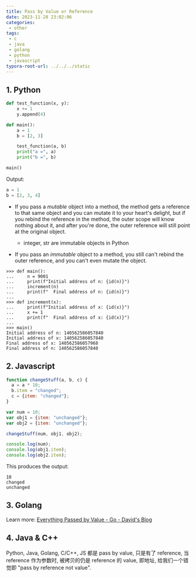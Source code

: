 ```yaml
---
title: Pass by Value or Reference
date: 2023-11-28 23:02:06
categories:
 - other
tags:
 - c
 - java
 - golang
 - python
 - javascript
typora-root-url: ../../../static
---
```


## 1. Python

```python
def test_function(x, y):
    x += 1
    y.append(4)

def main():
    a = 1
    b = [2, 3]

    test_function(a, b)
    print("a =", a)
    print("b =", b)

main()
```

Output:

```python
a = 1
b = [2, 3, 4]
```

- If you pass a *mutable* object into a method, the method gets a reference to that same object and you can mutate it to your heart's delight, but if you rebind the reference in the method, the outer scope will know nothing about it, and after you're done, the outer reference will still point at the original object. 
  - integer, str are immutable objects in Python

- If you pass an *immutable* object to a method, you still can't rebind the outer reference, and you can't even mutate the object.

```shell
>>> def main():
...     n = 9001
...     print(f"Initial address of n: {id(n)}")
...     increment(n)
...     print(f"  Final address of n: {id(n)}")
...
>>> def increment(x):
...     print(f"Initial address of x: {id(x)}")
...     x += 1
...     print(f"  Final address of x: {id(x)}")
...
>>> main()
Initial address of n: 140562586057840
Initial address of x: 140562586057840
Final address of x: 140562586057968
Final address of n: 140562586057840
```

## 2. Javascript

```js
function changeStuff(a, b, c) {
  a = a * 10;
  b.item = "changed";
  c = {item: "changed"};
}

var num = 10;
var obj1 = {item: "unchanged"};
var obj2 = {item: "unchanged"};

changeStuff(num, obj1, obj2);

console.log(num);
console.log(obj1.item);
console.log(obj2.item);
```

This produces the output:

```none
10
changed
unchanged
```

## 3. Golang

Learn more: [Everything Passed by Value - Go - David's Blog](https://davidzhu.xyz/post/golang/basics/009-everything-passed-by-value/)

## 4. Java & C++

Python, Java, Golang, C/C++, JS 都是 pass by value,  只是有了 reference, 当 reference 作为参数时, 被拷贝的仍是 reference 的 value, 即地址, 给我们一个错觉即 "pass by reference not value".

